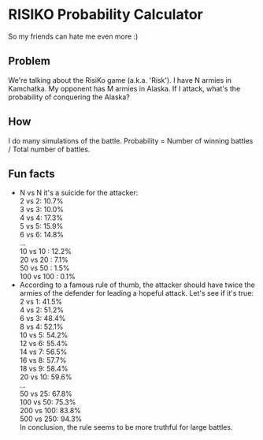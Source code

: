 # RISIKO Probability Calculator

So my friends can hate me even more :)

## Problem
We're talking about the RisiKo game (a.k.a. 'Risk'). I have N armies in Kamchatka. My opponent has M armies in Alaska. If I attack, what's the probability of conquering the Alaska?  

## How
I do many simulations of the battle. Probability = Number of winning battles / Total number of battles.

## Fun facts
- N vs N it's a suicide for the attacker:  
2 vs 2:   10.7%  
3 vs 3:   10.0%  
4 vs 4:   17.3%  
5 vs 5:   15.9%  
6 vs 6:   14.8%  
...  
10 vs 10 :  12.2%  
20 vs 20 :  7.1%  
50 vs 50 :  1.5%  
100 vs 100 :  0.1%
- According to a famous rule of thumb, the attacker should have twice the armies of the defender for leading a hopeful attack. Let's see if it's true:  
2 vs 1: 41.5%  
4 vs 2: 51.2%  
6 vs 3: 48.4%  
8 vs 4: 52.1%  
10 vs 5: 54.2%  
12 vs 6: 55.4%  
14 vs 7: 56.5%  
16 vs 8: 57.7%  
18 vs 9: 58.4%  
20 vs 10: 59.6%  
...  
50 vs 25: 67.8%  
100 vs 50: 75.3%  
200 vs 100: 83.8%  
500 vs 250: 94.3%  
In conclusion, the rule seems to be more truthful for large battles. 
